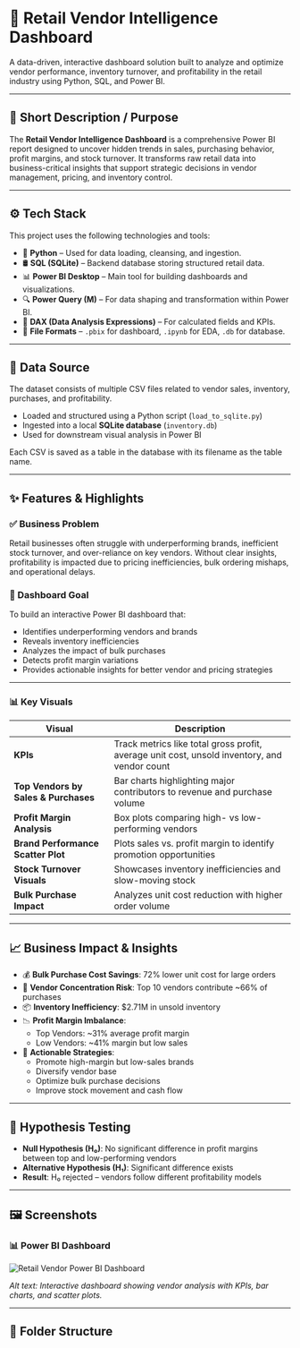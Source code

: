 # 🛒 Retail Vendor Intelligence Dashboard

A data-driven, interactive dashboard solution built to analyze and optimize vendor performance, inventory turnover, and profitability in the retail industry using Python, SQL, and Power BI.

---

## 📝 Short Description / Purpose

The **Retail Vendor Intelligence Dashboard** is a comprehensive Power BI report designed to uncover hidden trends in sales, purchasing behavior, profit margins, and stock turnover. It transforms raw retail data into business-critical insights that support strategic decisions in vendor management, pricing, and inventory control.

---

## ⚙️ Tech Stack

This project uses the following technologies and tools:

- 🐍 **Python** – Used for data loading, cleansing, and ingestion.
- 🛢️ **SQL (SQLite)** – Backend database storing structured retail data.
- 📊 **Power BI Desktop** – Main tool for building dashboards and visualizations.
- 🔍 **Power Query (M)** – For data shaping and transformation within Power BI.
- 🧮 **DAX (Data Analysis Expressions)** – For calculated fields and KPIs.
- 💾 **File Formats** – `.pbix` for dashboard, `.ipynb` for EDA, `.db` for database.

---

## 📂 Data Source

The dataset consists of multiple CSV files related to vendor sales, inventory, purchases, and profitability.

- Loaded and structured using a Python script (`load_to_sqlite.py`)
- Ingested into a local **SQLite database** (`inventory.db`)
- Used for downstream visual analysis in Power BI

Each CSV is saved as a table in the database with its filename as the table name.

---

## ✨ Features & Highlights

### ✅ Business Problem

Retail businesses often struggle with underperforming brands, inefficient stock turnover, and over-reliance on key vendors. Without clear insights, profitability is impacted due to pricing inefficiencies, bulk ordering mishaps, and operational delays.

### 🎯 Dashboard Goal

To build an interactive Power BI dashboard that:

- Identifies underperforming vendors and brands
- Reveals inventory inefficiencies
- Analyzes the impact of bulk purchases
- Detects profit margin variations
- Provides actionable insights for better vendor and pricing strategies

---

### 📊 Key Visuals

| Visual | Description |
|--------|-------------|
| **KPIs** | Track metrics like total gross profit, average unit cost, unsold inventory, and vendor count |
| **Top Vendors by Sales & Purchases** | Bar charts highlighting major contributors to revenue and purchase volume |
| **Profit Margin Analysis** | Box plots comparing high- vs low-performing vendors |
| **Brand Performance Scatter Plot** | Plots sales vs. profit margin to identify promotion opportunities |
| **Stock Turnover Visuals** | Showcases inventory inefficiencies and slow-moving stock |
| **Bulk Purchase Impact** | Analyzes unit cost reduction with higher order volume |

---

## 📈 Business Impact & Insights

- 💰 **Bulk Purchase Cost Savings**: 72% lower unit cost for large orders
- 🧾 **Vendor Concentration Risk**: Top 10 vendors contribute ~66% of purchases
- 📦 **Inventory Inefficiency**: $2.71M in unsold inventory
- 📉 **Profit Margin Imbalance**:
  - Top Vendors: ~31% average profit margin
  - Low Vendors: ~41% margin but low sales
- 📌 **Actionable Strategies**:
  - Promote high-margin but low-sales brands
  - Diversify vendor base
  - Optimize bulk purchase decisions
  - Improve stock movement and cash flow

---

## 🧪 Hypothesis Testing

- **Null Hypothesis (H₀)**: No significant difference in profit margins between top and low-performing vendors
- **Alternative Hypothesis (H₁)**: Significant difference exists
- **Result**: H₀ rejected – vendors follow different profitability models

---

## 🖼️ Screenshots

### 📊 Power BI Dashboard
![Retail Vendor Power BI Dashboard](screenshots/dashboard.png)

*Alt text: Interactive dashboard showing vendor analysis with KPIs, bar charts, and scatter plots.*

---

## 📁 Folder Structure


